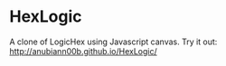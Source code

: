 HexLogic
========

A clone of LogicHex using Javascript canvas. Try it out: http://anubiann00b.github.io/HexLogic/
